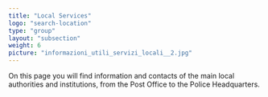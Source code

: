 ```yaml
---
title: "Local Services"
logo: "search-location"
type: "group"
layout: "subsection"
weight: 6
picture: "informazioni_utili_servizi_locali__2.jpg"
---
```


On this page you will find information and contacts of the main local authorities and institutions, from the Post Office to the Police Headquarters.
